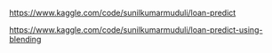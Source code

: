 https://www.kaggle.com/code/sunilkumarmuduli/loan-predict

https://www.kaggle.com/code/sunilkumarmuduli/loan-predict-using-blending
